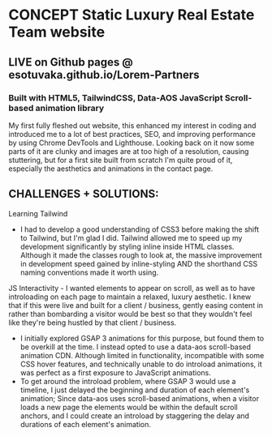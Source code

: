 # CONCEPT Static Luxury Real Estate Team website 

## LIVE on Github pages @ esotuvaka.github.io/Lorem-Partners

### Built with HTML5, TailwindCSS, Data-AOS JavaScript Scroll-based animation library

My first fully fleshed out website, this enhanced my interest in coding and introduced me to a lot of best practices, SEO, and improving performance by using Chrome DevTools and Lighthouse. Looking back on it now some parts of it are clunky and images are at too high of a resolution, causing stuttering, but for a first site built from scratch I'm quite proud of it, especially the aesthetics and animations in the contact page.

## CHALLENGES + SOLUTIONS:

Learning Tailwind

* I had to develop a good understanding of CSS3 before making the shift to Tailwind, but I'm glad I did. Tailwind allowed me to speed up my development significantly by styling inline inside HTML classes. Although it made the classes rough to look at, the massive improvement in development speed gained by inline-styling AND the shorthand CSS naming conventions made it worth using. 

JS Interactivity - I wanted elements to appear on scroll, as well as to have introloading on each page to maintain a relaxed, luxury aesthetic. I knew that if this were live and built for a client / business, gently easing content in rather than bombarding a visitor would be best so that they wouldn't feel like they're being hustled by that client / business.

* I initially explored GSAP 3 animations for this purpose, but found them to be overkill at the time. I instead opted to use a data-aos scroll-based animation CDN. Although limited in functionality, incompatible with some CSS hover features, and technically unable to do introload animations, it was perfect as a first exposure to JavaScript animations. 
* To get around the introload problem, where GSAP 3 would use a timeline, I just delayed the beginning and duration of each element's animation; Since data-aos uses scroll-based animations, when a visitor loads a new page the elements would be within the default scroll anchors, and I could create an introload by staggering the delay and durations of each element's animation.
